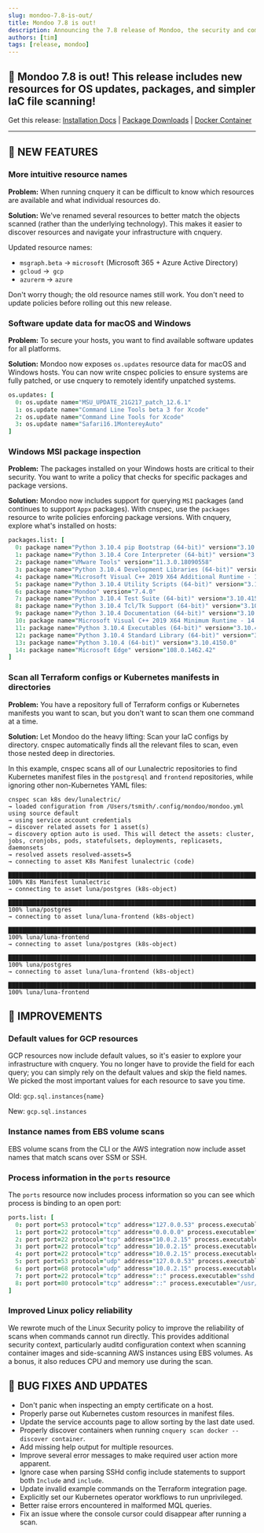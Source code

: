 ```yaml
---
slug: mondoo-7.8-is-out/
title: Mondoo 7.8 is out!
description: Announcing the 7.8 release of Mondoo, the security and compliance platform that prioritizes risks that matter most in your infrastructure.
authors: [tim]
tags: [release, mondoo]
---
```


## 🥳 Mondoo 7.8 is out! This release includes new resources for OS updates, packages, and simpler IaC file scanning!

Get this release: [Installation Docs](/cnspec/) | [Package Downloads](https://releases.mondoo.com/mondoo/) | [Docker Container](https://hub.docker.com/r/mondoo/client)

---

## 🎉 NEW FEATURES

### More intuitive resource names

**Problem:** When running cnquery it can be difficult to know which resources are available and what individual resources do.

**Solution:** We've renamed several resources to better match the objects scanned (rather than the underlying technology). This makes it easier to discover resources and navigate your infrastructure with cnquery.

Updated resource names:

- `msgraph.beta` -> `microsoft` (Microsoft 365 + Azure Active Directory)
- `gcloud` ->` gcp`
- `azurerm` -> `azure`

Don't worry though; the old resource names still work. You don't need to update policies before rolling out this new release.

### Software update data for macOS and Windows

**Problem:** To secure your hosts, you want to find available software updates for all platforms.

**Solution:** Mondoo now exposes `os.updates` resource data for macOS and Windows hosts. You can now write cnspec policies to ensure systems are fully patched, or use cnquery to remotely identify unpatched systems.

```coffeescript
os.updates: [
  0: os.update name="MSU_UPDATE_21G217_patch_12.6.1"
  1: os.update name="Command Line Tools beta 3 for Xcode"
  2: os.update name="Command Line Tools for Xcode"
  3: os.update name="Safari16.1MontereyAuto"
]
```

### Windows MSI package inspection

**Problem:** The packages installed on your Windows hosts are critical to their security. You want to write a policy that checks for specific packages and package versions.

**Solution:** Mondoo now includes support for querying `MSI` packages (and continues to support `Appx` packages). With cnspec, use the `packages` resource to write policies enforcing package versions. With cnquery, explore what's installed on hosts:

```coffeescript
packages.list: [
  0: package name="Python 3.10.4 pip Bootstrap (64-bit)" version="3.10.4150.0"
  1: package name="Python 3.10.4 Core Interpreter (64-bit)" version="3.10.4150.0"
  2: package name="VMware Tools" version="11.3.0.18090558"
  3: package name="Python 3.10.4 Development Libraries (64-bit)" version="3.10.4150.0"
  4: package name="Microsoft Visual C++ 2019 X64 Additional Runtime - 14.28.29913" version="14.28.29913"
  5: package name="Python 3.10.4 Utility Scripts (64-bit)" version="3.10.4150.0"
  6: package name="Mondoo" version="7.4.0"
  7: package name="Python 3.10.4 Test Suite (64-bit)" version="3.10.4150.0"
  8: package name="Python 3.10.4 Tcl/Tk Support (64-bit)" version="3.10.4150.0"
  9: package name="Python 3.10.4 Documentation (64-bit)" version="3.10.4150.0"
  10: package name="Microsoft Visual C++ 2019 X64 Minimum Runtime - 14.28.29913" version="14.28.29913"
  11: package name="Python 3.10.4 Executables (64-bit)" version="3.10.4150.0"
  12: package name="Python 3.10.4 Standard Library (64-bit)" version="3.10.4150.0"
  13: package name="Python 3.10.4 (64-bit)" version="3.10.4150.0"
  14: package name="Microsoft Edge" version="108.0.1462.42"
]
```

### Scan all Terraform configs or Kubernetes manifests in directories

**Problem:** You have a repository full of Terraform configs or Kubernetes manifests you want to scan, but you don't want to scan them one command at a time.

**Solution:** Let Mondoo do the heavy lifting: Scan your IaC configs by directory. cnspec automatically finds all the relevant files to scan, even those nested deep in directories.

In this example, cnspec scans all of our Lunalectric repositories to find Kubernetes manifest files in the `postgresql` and `frontend` repositories, while ignoring other non-Kubernetes YAML files:

```text
cnspec scan k8s dev/lunalectric/
→ loaded configuration from /Users/tsmith/.config/mondoo/mondoo.yml using source default
→ using service account credentials
→ discover related assets for 1 asset(s)
→ discovery option auto is used. This will detect the assets: cluster, jobs, cronjobs, pods, statefulsets, deployments, replicasets, daemonsets
→ resolved assets resolved-assets=5
→ connecting to asset K8s Manifest lunalectric (code)

███████████████████████████████████████████████████████████████████████████ 100% K8s Manifest lunalectric
→ connecting to asset luna/postgres (k8s-object)

███████████████████████████████████████████████████████████████████████████ 100% luna/postgres
→ connecting to asset luna/luna-frontend (k8s-object)

███████████████████████████████████████████████████████████████████████████ 100% luna/luna-frontend
→ connecting to asset luna/postgres (k8s-object)

███████████████████████████████████████████████████████████████████████████ 100% luna/postgres
→ connecting to asset luna/luna-frontend (k8s-object)

███████████████████████████████████████████████████████████████████████████ 100% luna/luna-frontend
```

## 🧹 IMPROVEMENTS

### Default values for GCP resources

GCP resources now include default values, so it's easier to explore your infrastructure with cnquery. You no longer have to provide the field for each query; you can simply rely on the default values and skip the field names. We picked the most important values for each resource to save you time.

Old: `gcp.sql.instances{name}`

New: `gcp.sql.instances`

### Instance names from EBS volume scans

EBS volume scans from the CLI or the AWS integration now include asset names that match scans over SSM or SSH.

### Process information in the `ports` resource

The `ports` resource now includes process information so you can see which process is binding to an open port:

```coffeescript
ports.list: [
  0: port port=53 protocol="tcp" address="127.0.0.53" process.executable="/lib/systemd/systemd-resolved"
  1: port port=22 protocol="tcp" address="0.0.0.0" process.executable="sshd:"
  2: port port=22 protocol="tcp" address="10.0.2.15" process.executable="sshd:"
  3: port port=22 protocol="tcp" address="10.0.2.15" process.executable="sshd:"
  4: port port=22 protocol="tcp" address="10.0.2.15" process.executable="sshd:"
  5: port port=53 protocol="udp" address="127.0.0.53" process.executable="/lib/systemd/systemd-resolved"
  6: port port=68 protocol="udp" address="10.0.2.15" process.executable="/lib/systemd/systemd-networkd"
  7: port port=22 protocol="tcp" address="::" process.executable="sshd:"
  8: port port=80 protocol="tcp" address="::" process.executable="/usr/sbin/apache2"
]
```

### Improved Linux policy reliability

We rewrote much of the Linux Security policy to improve the reliability of scans when commands cannot run directly. This provides additional security context, particularly auditd configuration context when scanning container images and side-scanning AWS instances using EBS volumes. As a bonus, it also reduces CPU and memory use during the scan.

## 🐛 BUG FIXES AND UPDATES

- Don't panic when inspecting an empty certificate on a host.
- Properly parse out Kubernetes custom resources in manifest files.
- Update the service accounts page to allow sorting by the last date used.
- Properly discover containers when running `cnquery scan docker --discover container`.
- Add missing help output for multiple resources.
- Improve several error messages to make required user action more apparent.
- Ignore case when parsing SSHd config include statements to support both `Include` and `include`.
- Update invalid example commands on the Terraform integration page.
- Explicitly set our Kubernetes operator workflows to run unprivileged.
- Better raise errors encountered in malformed MQL queries.
- Fix an issue where the console cursor could disappear after running a scan.
